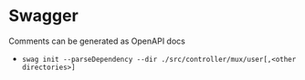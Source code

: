 # Swagger

Comments can be generated as OpenAPI docs
- `swag init --parseDependency --dir ./src/controller/mux/user[,<other directories>]`